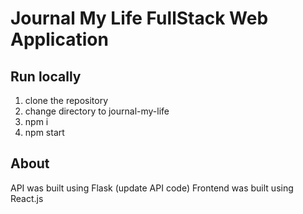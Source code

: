 # Journal My Life FullStack Web Application

## Run locally
1. clone the repository
2. change directory to journal-my-life
3. npm i
4. npm start

## About
API was built using Flask (update API code)
Frontend was built using React.js
